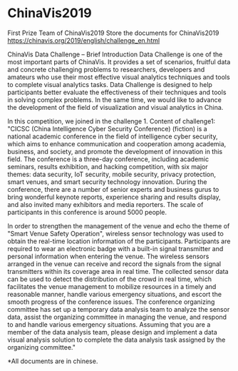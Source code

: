# ChinaVis2019
First Prize Team of ChinaVis2019
Store the documents for ChinaVis2019
https://chinavis.org/2019/english/challenge_en.html

ChinaVis Data Challenge – Brief Introduction
Data Challenge is one of the most important parts of ChinaVis. It provides a set of scenarios, fruitful data and concrete challenging problems to researchers, developers and amateurs who use their most effective visual analytics techniques and tools to complete visual analytics tasks. Data Challenge is designed to help participants better evaluate the effectiveness of their techniques and tools in solving complex problems. In the same time, we would like to advance the development of the field of visualization and visual analytics in China.

In this competition, we joined in the challenge 1.
Content of challenge1:
"CICSC (China Intelligence Cyber Security Conference) (fiction) is a national academic conference in the field of intelligence cyber security, which aims to enhance communication and cooperation among academia, business, and society, and promote the development of innovation in this field. The conference is a three-day conference, including academic seminars, results exhibition, and hacking competition, with six major themes: data security, IoT security, mobile security, privacy protection, smart venues, and smart security technology innovation. During the conference, there are a number of senior experts and business gurus to bring wonderful keynote reports, experience sharing and results display, and also invited many exhibitors and media reporters. The scale of participants in this conference is around 5000 people.

In order to strengthen the management of the venue and echo the theme of "Smart Venue Safety Operation", wireless sensor technology was used to obtain the real-time location information of the participants. Participants are required to wear an electronic badge with a built-in signal transmitter and personal information when entering the venue. The wireless sensors arranged in the venue can receive and record the signals from the signal transmitters within its coverage area in real time. The collected sensor data can be used to detect the distribution of the crowd in real time, which facilitates the venue management to mobilize resources in a timely and reasonable manner, handle various emergency situations, and escort the smooth progress of the conference issues. The conference organizing committee has set up a temporary data analysis team to analyze the sensor data, assist the organizing committee in managing the venue, and respond to and handle various emergency situations. Assuming that you are a member of the data analysis team, please design and implement a data visual analysis solution to complete the data analysis task assigned by the organizing committee."


*All documents are in chinese. 
